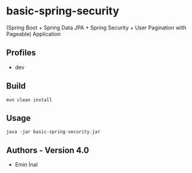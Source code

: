 # basic-spring-security

(Spring Boot + Spring Data JPA + Spring Security + User Pagination with Pageable) Application 

## Profiles
* dev

## Build
```
mvn clean install
```

## Usage
```
java -jar basic-spring-security.jar
```

## Authors - Version 4.0
* Emin İnal